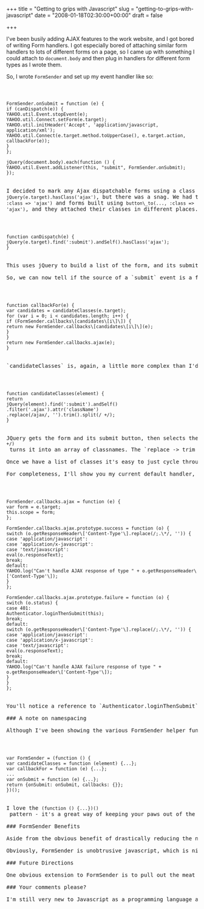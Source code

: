 +++
title = "Getting to grips with Javascript"
slug = "getting-to-grips-with-javascript"
date = "2008-01-18T02:30:00+00:00"
draft = false

+++

I've been busily adding AJAX features to the work website, and I got bored of writing Form handlers. I got especially bored of attaching similar form handlers to lots of different forms on a page, so I came up with something I could attach to `document.body` and then plug in handlers for different form types as I wrote them.

So, I wrote `FormSender` and set up my event handler like so:

<code>

<pre>
FormSender.onSubmit = function (e) {
if (canDispatch(e)) {
YAHOO.util.Event.stopEvent(e);
YAHOO.util.Connect.setForm(e.target);
YAHOO.util.initHeader('Accept', 'application/javascript, application/xml');
YAHOO.util.Connect(e.target.method.toUpperCase(), e.target.action,
callbackFor(e));
}
};

jQuery(document.body).each(function () {
YAHOO.util.Event.addListener(this, "submit", FormSender.onSubmit);
});
</code>

I decided to mark any Ajax dispatchable forms using a class of 'ajax', the idea being that it would be a simple thing to check
<code>jQuery(e.target).hasClass('ajax')</code>, but there was a snag. We had two sorts of forms on our pages, forms built using <code>form\_for(..., :class =&gt; 'ajax')</code> and forms built using <code>button\_to(..., :class =&gt; 'ajax')</code>, and they attached their classes in different places. In the `form_for` case, the class was on the form tag, but in the `button_to` case, it was on the generated form's submit field. One option would be to monkey patch `button_to`, or roll my own `ajax_button_to`, but I ended up writing `canDispatch` like so:

<code>

<pre>
function canDispatch(e) {
jQuery(e.target).find(':submit').andSelf().hasClass('ajax');
}
</code>

This uses jQuery to build a list of the form, and its submit button, and then checks to see if any member of that list has the class 'ajax'.

So, we can now tell if the source of a `submit` event is a form we should be doing AJAX dispatch with. The next trick is to work out what needs to be done with the results of sending the form. One option is the Prototype trick of simply evaluating the returned javascript, but it often makes sense to keep the behaviour clientside and just have the server return a datastructure. I decided that the way to do this would be by adding a second class to a form which used a none default handler, and then keep a hash of callback constructors keyed by class. This made `callbackFor` look like:

<code>

<pre>
function callbackFor(e) {
var candidates = candidateClasses(e.target);
for (var i = 0; i &lt; candidates.length; i++) {
if (FormSender.callbacks\[candidates\[i\]\]) {
return new FormSender.callbacks\[candidates\[i\]\](e);
}
}
return new FormSender.callbacks.ajax(e);
}
</code>

`candidateClasses` is, again, a little more complex than I'd like, by virtue of the differences between `button_to` and `form_for` differences, but still reasonably straightforward, thanks to jQuery:

<code>

<pre>
function candidateClasses(element) {
return
jQuery(element).find(':submit').andSelf()
.filter('.ajax').attr('className')
.replace(/ajax/, '').trim().split(/ +/);
}
</code>

JQuery gets the form and its submit button, then selects the tag that has the 'ajax' class and pulls out the full `className` string. The `replace` gets rid of 'ajax', `trim` chops any useless whitespace off either end, and <code>split(/ +/)</code> turns it into an array of classnames. The `replace -> trim -> split` pipeline has the feel of something that must already exist in some DOM interface somewhere, but I'm not sure where, so I rolled my own.

Once we have a list of classes it's easy to just cycle through the candidates until we find one that matches a callback constructor, falling back to the default where nothing matches.

For completeness, I'll show you my current default handler, which I expect to be extending to deal with a couple more media types and, in the case of the failure handler, more failure statuses.

<code>

<pre>
FormSender.callbacks.ajax = function (e) {
var form = e.target;
this.scope = form;
};

FormSender.callbacks.ajax.prototype.success = function (o) {
switch (o.getResponseHeader\['Content-Type'\].replace(/;.\*/, '')) {
case 'application/javascript':
case 'application/x-javascript':
case 'text/javascript':
eval(o.responseText);
break;
default:
YAHOO.log("Can't handle AJAX response of type " + o.getResponseHeader\['Content-Type'\]);
}
};

FormSender.callbacks.ajax.prototype.failure = function (o) {
switch (o.status) {
case 401:
Authenticator.loginThenSubmit(this);
break;
default:
switch (o.getResponseHeader\['Content-Type'\].replace(/;.\*/, '')) {
case 'application/javascript':
case 'application/x-javascript':
case 'text/javascript':
eval(o.responseText);
break;
default:
YAHOO.log("Can't handle AJAX failure response of type " + o.getResponseHeader\['Content-Type'\]);
}
}
};
</code>

You'll notice a reference to `Authenticator.loginThenSubmit` in the 401 handler, but that's something I'll save for another day.

### A note on namespacing

Although I've been showing the various FormSender helper functions as if they were in the global namespace, in the real code they're wrapped in a function call:

<code>

<pre>
var FormSender = (function () {
var candidateClasses = function (element) {...};
var callbackFor = function (e) {...};
...
var onSubmit = function (e) {...};
return {onSubmit: onSubmit, callbacks: {}};
})();
</code>

I love the <code>(function () {...})()</code> pattern - it's a great way of keeping your paws out of the global namespace until you really, really need to.

### FormSender Benefits

Aside from the obvious benefit of drastically reducing the number of `onSubmit` event handlers registered with the browser, I found that using `FormSender` has simplified some of my response handlers. For instance, one form would get a chunk of html back from the server and would use that to replace the div that contained the form. But the new div *also* contained a form that needed to have Ajax behaviour, so a chunk of the handler code was concerned with reregistering onSubmit handlers for the new form (or forms). No fun. By switching to a single, body level, form handler, that problem simply disappears - so long as the new forms have the right class, they automatically get the appropriate behaviour. Result.

Obviously, FormSender is unobtrusive javascript, which is nice, and its pluggable nature means it's easy to extend just by writing new response handlers and registering them with the FormSender object.

### Future Directions

One obvious extension to FormSender is to pull out the meat of the `onSubmit` method into the callback object to allow for forms that don't simply send themselves to the server. Another is to wrap my head around the workings of Javascript's object model to make it easy to build handlers that don't duplicate the behaviour of the default handler through the medium of copy and pasting code...

### Your comments please?

I'm still very new to Javascript as a programming language and I'm sure I'm doing plenty of boneheaded things here. Please let me know if there's things I can do to improve this, or point me at any libraries that already cover this ground.
